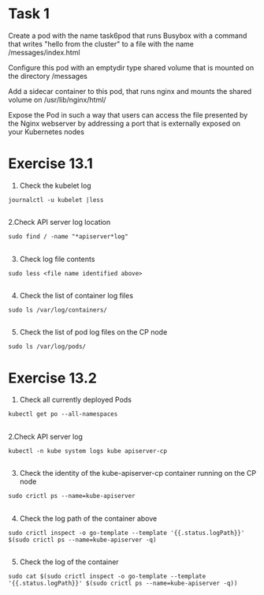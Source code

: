# Task 1
Create a pod with the name task6pod that runs Busybox with a command that writes "hello from the cluster" to a file with the name /messages/index.html

Configure this pod with an emptydir type shared volume that is mounted on the directory /messages

Add a sidecar container to this pod, that runs nginx and mounts the shared volume on /usr/lib/nginx/html/

Expose the Pod in such a way that users can access the file presented by the Nginx webserver by addressing a port that is externally exposed on your Kubernetes nodes

# Exercise 13.1


1. Check the kubelet log
```
journalctl -u kubelet |less
```

##

2.Check API server log location
```
sudo find / -name "*apiserver*log"
```

##

3. Check log file contents
```
sudo less <file name identified above>
```

##

4. Check the list of container log files
```
sudo ls /var/log/containers/
```

##

5. Check the list of pod log files on the CP node
```
sudo ls /var/log/pods/
```


# Exercise 13.2


1. Check all currently deployed Pods
```
kubectl get po --all-namespaces
```

##

2.Check API server log
```
kubectl -n kube system logs kube apiserver-cp
```

##

3. Check the identity of the kube-apiserver-cp container running on the CP node
```
sudo crictl ps --name=kube-apiserver
```

##

4. Check the log path of the container above
```
sudo crictl inspect -o go-template --template '{{.status.logPath}}' $(sudo crictl ps --name=kube-apiserver -q)
```

##

5. Check the log of the container
```
sudo cat $(sudo crictl inspect -o go-template --template '{{.status.logPath}}' $(sudo crictl ps --name=kube-apiserver -q))
```
